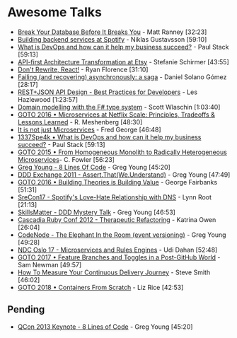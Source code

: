 # Awesome Talks

* [Break Your Database Before It Breaks You](https://vimeo.com/145842299) - Matt Ranney [32:23]
* [Building backend services at Spotify](https://vimeo.com/108438464) - Niklas Gustavsson [59:10]
* [What is DevOps and how can it help my business succeed?](https://vimeo.com/108441215) - Paul Stack [59:13]
* [API-first Architecture Transformation at Etsy](https://www.infoq.com/presentations/etsy-api) - Stefanie Schirmer [43:55]
* [Don't Rewrite, React!](https://www.youtube.com/watch?v=BF58ZJ1ZQxY) - Ryan Florence [31:10]
* [Failing (and recovering) asynchronously: a saga](https://www.youtube.com/watch?v=YYIluVvqQH8&feature=youtu.be&a) - Daniel Solano Gómez [28:17]
* [REST+JSON API Design - Best Practices for Developers](https://www.youtube.com/watch?v=hdSrT4yjS1g) - Les Hazlewood  [1:23:57]
* [Domain modelling with the F# type system](https://vimeo.com/97507575) - Scott Wlaschin [1:03:40]
* [GOTO 2016 • Microservices at Netflix Scale: Principles, Tradeoffs & Lessons Learned](https://www.youtube.com/watch?v=57UK46qfBLY) - R. Meshenberg [48:30]
* [It is not just Microservices](https://www.youtube.com/watch?v=_dSA71NjVFE) - Fred George [46:48]
* [1337Spe4k • What is DevOps and how can it help my business succeed?](https://vimeo.com/108441215) - Paul Stack [59:13]
* [GOTO 2015 • From Homogeneous Monolith to Radically Heterogeneous Microservices](https://www.youtube.com/watch?v=sAsRtZEGMMQ)- C. Fowler [56:23]
* [Greg Young - 8 Lines Of Code](https://www.infoq.com/presentations/8-lines-code-refactoring) - Greg Young [45:20]
* [DDD Exchange 2011 - Assert.That(We.Understand)](https://skillsmatter.com/skillscasts/1947-talk-from-greg-young) - Greg Young [47:49]
* [GOTO 2016 • Building Theories is Building Value](https://www.youtube.com/watch?v=Led34f3Pcq4) - George Fairbanks [51:31]
* [SreCon17 - Spotify's Love-Hate Relationship with DNS](https://www.usenix.org/conference/srecon17americas/program/presentation/root) - Lynn Root [21:13]
* [SkillsMatter - DDD Mystery Talk](https://skillsmatter.com/skillscasts/3048-mystery-ddd) - Greg Young [46:53]
* [Cascadia Ruby Conf 2012 - Therapeutic Refactoring](https://www.youtube.com/watch?v=J4dlF0kcThQ) - Katrina Owen [26:04]
* [CodeNode - The Elephant In the Room (event versioning)](https://skillsmatter.com/skillscasts/9652-the-elephant-in-the-room) - Greg Young [49:28]
* [NDC Oslo 17 - Microservices and Rules Engines](https://www.youtube.com/watch?v=Fuac__g928E) - Udi Dahan [52:48]
* [GOTO 2017 • Feature Branches and Toggles in a Post-GitHub World](https://www.youtube.com/watch?v=lqRQYEHAtpk) - Sam Newman [49:57]
* [How To Measure Your Continuous Delivery Journey](https://vimeo.com/206044745) - Steve Smith [46:02]
* [GOTO 2018 • Containers From Scratch](https://www.youtube.com/watch?v=8fi7uSYlOdc) - Liz Rice [42:53]

## Pending
* [QCon 2013 Keynote - 8 Lines of Code](https://www.infoq.com/presentations/8-lines-code-refactoring) - Greg Young [45:20]
